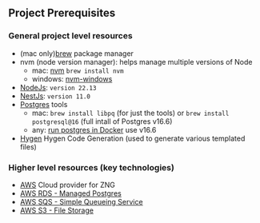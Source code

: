 ## Project Prerequisites

### General project level resources
- (mac only)[brew](https://brew.sh/) package manager
- nvm (node version manager): helps manage multiple versions of Node
  - mac: [nvm](https://github.com/nvm-sh/nvm) `brew install nvm`
  - windows: [nvm-windows](https://github.com/coreybutler/nvm-windows)
- [NodeJs](https://nodejs.org/en): `version 22.13`
- [NestJs](https://nestjs.com/): `version 11.0`
- [Postgres](https://www.postgresql.org/) tools
  - mac: `brew install libpq` (for just the tools) or `brew install postgresql@16` (full intall of Postgres v16.6)
  - any: [run postgres in Docker](https://www.docker.com/blog/how-to-use-the-postgres-docker-official-image/) use v16.6
- [Hygen](https://github.com/mleduc-zirtue/hygen) Hygen Code Generation (used to generate various templated files)
  
### Higher level resources (key technologies)
- [AWS](https://console.aws.amazon.com/) Cloud provider for ZNG
- [AWS RDS - Managed Postgres](https://docs.aws.amazon.com/AmazonRDS/latest/AuroraUserGuide/CHAP_AuroraOverview.html)
- [AWS SQS - Simple Queueing Service](https://aws.amazon.com/sqs/)
- [AWS S3 - File Storage](https://aws.amazon.com/s3/)